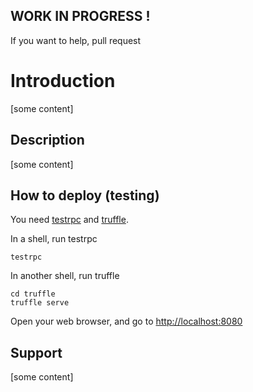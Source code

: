 ## WORK IN PROGRESS ! 
If you want to help, pull request

# Introduction

[some content]

## Description

[some content]

## How to deploy (testing)

You need [testrpc](https://github.com/ethereumjs/testrpc) and [truffle](https://github.com/ConsenSys/truffle). 

In a shell, run testrpc

    testrpc

In another shell, run truffle

    cd truffle 
    truffle serve

Open your web browser, and go to [http://localhost:8080](http://localhost:8080)


## Support

[some content]
